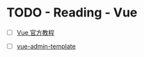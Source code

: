 # TODO - Reading - Vue

- [ ] [Vue 官方教程](https://v3.cn.vuejs.org/guide/introduction.html)
- [ ] [vue-admin-template](https://github.com/PanJiaChen/vue-admin-template/blob/master/README-zh.md)

